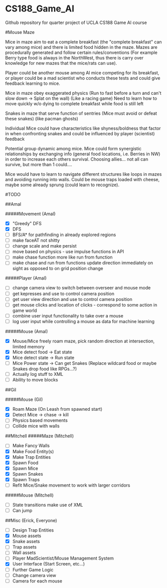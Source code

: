 # CS188_Game_AI
Github repository for quarter  project of UCLA CS188 Game AI course

#Mouse Maze

Mice in maze aim to eat a complete breakfast (the "complete breakfast" can vary among mice) and there is limited food hidden in the maze. Mazes are procedurally generated and follow certain rules/conventions (For example Berry type food is always in the NorthWest, thus there is carry over knowledge for new mazes that the mice/rats can use).

Player could be another mouse among AI mice competing for its breakfast, or player could be a mad scientist who conducts these tests and could give feedback learning to mice.

Mice in maze obey exaggerated physics (Run to fast before a turn and can't slow down -> Splat on the wall) (Like a racing game)
  Need to learn how to move quickly w/o dying to complete breakfast while food is still left
 
Snakes in maze that serve function of sentries (Mice must avoid or defeat these snakes) (like pacman ghosts)

Individual Mice could have characteristics like shyness/boldness that factor in when confronting snakes and could be influenced by player (scientist) feedback

Potential group dynamic among mice. Mice could form synergistic relationships by exchanging info (general food locations, i.e. Berries in NW) in order to increase each others survival. Choosing allies... not all can survive, but more than 1 could....

Mice would have to learn to navigate different structures like loops in mazes and avoiding running into walls.
Could be mouse traps loaded with cheese, maybe some already sprung (could learn to recognize).

#TODO

##Amal

#####Movement (Amal)
 - [x] "Greedy" DFS
 - [x] DFS
 - [ ] BFS/A* for pathfinding in already explored regions
 - [ ] make faceAT not shitty
 - [ ] change scale and make persist
 - [ ] move based on physics - use impulse functions in API
 - [ ] make chase function more like run from function
 - [ ] make chase and run from functions update direction immediately on sight as opposed to on grid position change

#####Player (Amal)
 - [ ] change camera view to switch between overseer and mouse mode
 - [ ] get kepresses and use to control camera position
 - [ ] get user view direction and use to control camera position
 - [ ] get mouse clicks and location of clicks - correspond to some action in game world
 - [ ] combine user input functionality to take over a mouse
 - [ ] log user input while controlling a mouse as data for machine learning

#####Mouse (Amal)
 - [x] Mouse/Mice freely roam maze, pick random direction at intersection, limited memory
 - [x] Mice detect food -> Eat state
 - [x] Mice detect state -> Run state
 - [ ] Mice Power state -> Can get Snakes (Replace wildcard food or maybe Snakes drop food like RPGs...?)
 - [ ] Actually log stuff to XML
 - [ ] Ability to move blocks

##Gil

#####Mouse (Gil)
  - [x] Roam Maze (On Leash from spawned start)
  - [x] Detect Mice -> chase -> kill 
  - [ ] Physics based movements
  - [ ] Collide mice with walls

##Mitchell
#####Maze (Mitchell)
 - [ ] Make Fancy Walls
 - [x] Make Food Entity(s)
 - [x] Make Trap Entities
 - [x] Spawn Food
 - [x] Spawn Mice
 - [x] Spawn Snakes
 - [x] Spawn Traps
 - [ ] Refit Mice/Snake movement to work with larger corridors

#####Mouse (Mitchell)
 - [ ] State transitions make use of XML
 - [ ] Can jump
 
##Misc (Erick, Everyone)
 - [ ] Design Trap Entities
 - [x] Mouse assets
 - [x] Snake assets
 - [ ] Trap assets
 - [ ] Wall assets
 - [ ] Player MadScientist/Mouse Management System
 - [x] User Interface (Start Screen, etc...)
 - [ ] Further Game Logic
 - [ ] Change camera view
 - [ ] Camera for each mouse
